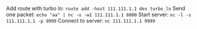 Add route with turbo lo:
`route add -host 111.111.1.1 dev turbo_lo`
Send one packet:
`echo "aa" | nc -u -w1 111.111.1.1 8000`
Start server:
`nc -l -s 111.111.1.1 -p 9999`
Connect to server:
`nc 111.111.1.1 9999`

